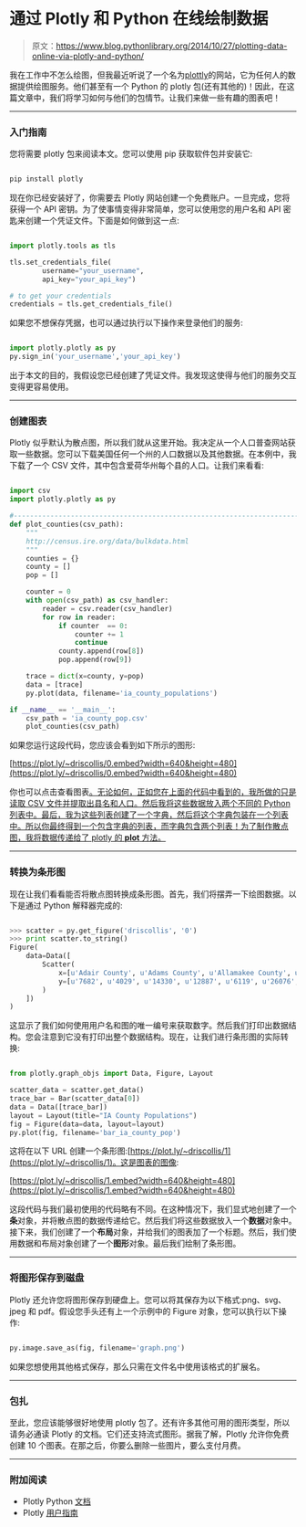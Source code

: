 # 通过 Plotly 和 Python 在线绘制数据

> 原文：<https://www.blog.pythonlibrary.org/2014/10/27/plotting-data-online-via-plotly-and-python/>

我在工作中不怎么绘图，但我最近听说了一个名为[plottly](https://plot.ly/)的网站，它为任何人的数据提供绘图服务。他们甚至有一个 Python 的 plotly 包(还有其他的)！因此，在这篇文章中，我们将学习如何与他们的包情节。让我们来做一些有趣的图表吧！

* * *

### 入门指南

您将需要 plotly 包来阅读本文。您可以使用 pip 获取软件包并安装它:

```py

pip install plotly

```

现在你已经安装好了，你需要去 Plotly 网站创建一个免费账户。一旦完成，您将获得一个 API 密钥。为了使事情变得非常简单，您可以使用您的用户名和 API 密匙来创建一个凭证文件。下面是如何做到这一点:

```py

import plotly.tools as tls

tls.set_credentials_file(
        username="your_username", 
        api_key="your_api_key")

# to get your credentials
credentials = tls.get_credentials_file()

```

如果您不想保存凭据，也可以通过执行以下操作来登录他们的服务:

```py

import plotly.plotly as py
py.sign_in('your_username','your_api_key')

```

出于本文的目的，我假设您已经创建了凭证文件。我发现这使得与他们的服务交互变得更容易使用。

* * *

### 创建图表

Plotly 似乎默认为散点图，所以我们就从这里开始。我决定从一个人口普查网站获取一些数据。您可以下载美国任何一个州的人口数据以及其他数据。在本例中，我下载了一个 CSV 文件，其中包含爱荷华州每个县的人口。让我们来看看:

```py

import csv
import plotly.plotly as py

#----------------------------------------------------------------------
def plot_counties(csv_path):
    """
    http://census.ire.org/data/bulkdata.html
    """
    counties = {}
    county = []
    pop = []

    counter = 0
    with open(csv_path) as csv_handler:
        reader = csv.reader(csv_handler)
        for row in reader:
            if counter  == 0:
                counter += 1
                continue
            county.append(row[8])
            pop.append(row[9])

    trace = dict(x=county, y=pop)
    data = [trace]
    py.plot(data, filename='ia_county_populations')

if __name__ == '__main__':
    csv_path = 'ia_county_pop.csv'
    plot_counties(csv_path)

```

如果您运行这段代码，您应该会看到如下所示的图形:

[https://plot.ly/~driscollis/0.embed?width=640&height=480](https://plot.ly/~driscollis/0.embed?width=640&height=480)

你也可以点击查看图表[。无论如何，正如您在上面的代码中看到的，我所做的只是读取 CSV 文件并提取出县名和人口。然后我将这些数据放入两个不同的 Python 列表中。最后，我为这些列表创建了一个字典，然后将这个字典包装在一个列表中。所以你最终得到一个包含字典的列表，而字典包含两个列表！为了制作散点图，我将数据传递给了 plotly 的 **plot** 方法。](https://plot.ly/~driscollis/0)

* * *

### 转换为条形图

现在让我们看看能否将散点图转换成条形图。首先，我们将摆弄一下绘图数据。以下是通过 Python 解释器完成的:

```py

>>> scatter = py.get_figure('driscollis', '0')
>>> print scatter.to_string()
Figure(
    data=Data([
        Scatter(
            x=[u'Adair County', u'Adams County', u'Allamakee County', u'..', ],
            y=[u'7682', u'4029', u'14330', u'12887', u'6119', u'26076', '..'  ]
        )
    ])
)

```

这显示了我们如何使用用户名和图的唯一编号来获取数字。然后我们打印出数据结构。您会注意到它没有打印出整个数据结构。现在，让我们进行条形图的实际转换:

```py

from plotly.graph_objs import Data, Figure, Layout

scatter_data = scatter.get_data()
trace_bar = Bar(scatter_data[0])
data = Data([trace_bar])
layout = Layout(title="IA County Populations")
fig = Figure(data=data, layout=layout)
py.plot(fig, filename='bar_ia_county_pop')

```

这将在以下 URL 创建一个条形图:[https://plot.ly/~driscollis/1](https://plot.ly/~driscollis/1)。这是图表的图像:

[https://plot.ly/~driscollis/1.embed?width=640&height=480](https://plot.ly/~driscollis/1.embed?width=640&height=480)

这段代码与我们最初使用的代码略有不同。在这种情况下，我们显式地创建了一个**条**对象，并将散点图的数据传递给它。然后我们将这些数据放入一个**数据**对象中。接下来，我们创建了一个**布局**对象，并给我们的图表加了一个标题。然后，我们使用数据和布局对象创建了一个**图形**对象。最后我们绘制了条形图。

* * *

### 将图形保存到磁盘

Plotly 还允许您将图形保存到硬盘上。您可以将其保存为以下格式:png、svg、jpeg 和 pdf。假设您手头还有上一个示例中的 Figure 对象，您可以执行以下操作:

```py

py.image.save_as(fig, filename='graph.png')

```

如果您想使用其他格式保存，那么只需在文件名中使用该格式的扩展名。

* * *

### 包扎

至此，您应该能够很好地使用 plotly 包了。还有许多其他可用的图形类型，所以请务必通读 Plotly 的文档。它们还支持流式图形。据我了解，Plotly 允许你免费创建 10 个图表。在那之后，你要么删除一些图片，要么支付月费。

* * *

### 附加阅读

*   Plotly Python [文档](https://plot.ly/python/)
*   Plotly [用户指南](https://plot.ly/python/user-guide/)